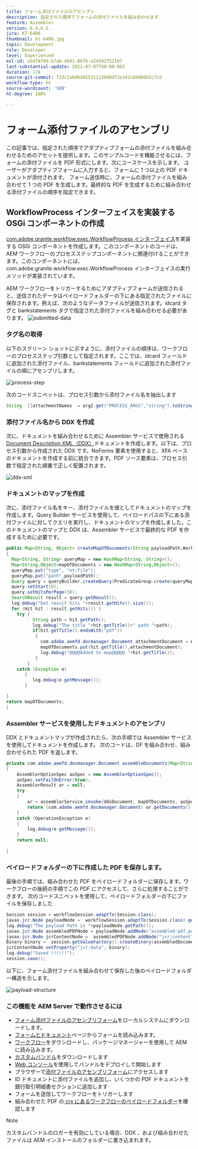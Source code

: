```yaml
---
title: フォーム添付ファイルのアセンブリ
description: 指定された順序でフォームの添付ファイルを組み合わせます
feature: Assembler
version: 6.4,6.5
jira: KT-6406
thumbnail: kt-6406.jpg
topic: Development
role: Developer
level: Experienced
exl-id: a5df8780-b7ab-4b91-86f6-a24392752107
last-substantial-update: 2021-07-07T00:00:00Z
duration: 174
source-git-commit: f23c2ab86d42531113690df2e342c65060b5c7cd
workflow-type: ht
source-wordcount: '589'
ht-degree: 100%

---
```


# フォーム添付ファイルのアセンブリ

この記事では、指定された順序でアダプティブフォームの添付ファイルを組み合わせるためのアセットを提供します。このサンプルコードを機能させるには、フォームの添付ファイルを PDF 形式にします。次にユースケースを示します。
ユーザーがアダプティブフォームに入力すると、フォームに 1 つ以上の PDF ドキュメントが添付されます。
フォーム送信時に、フォームの添付ファイルを組み合わせて 1 つの PDF を生成します。最終的な PDF を生成するために組み合わせる添付ファイルの順序を指定できます。

## WorkflowProcess インターフェイスを実装する OSGi コンポーネントの作成

[com.adobe.granite.workflow.exec.WorkflowProcess インターフェイス](https://helpx.adobe.com/experience-manager/6-5/sites/developing/using/reference-materials/javadoc/com/adobe/granite/workflow/exec/WorkflowProcess.html?lang=ja)を実装する OSGi コンポーネントを作成します。このコンポーネントのコードは、AEM ワークフローのプロセスステップコンポーネントに関連付けることができます。このコンポーネントには、com.adobe.granite.workflow.exec.WorkflowProcess インターフェイスの実行メソッドが実装されています。

AEM ワークフローをトリガーするためにアダプティブフォームが送信されると、送信されたデータはペイロードフォルダーの下にある指定されたファイルに保存されます。例えば、次のようなデータファイルが送信されます。idcard タグと bankstatements タグで指定された添付ファイルを組み合わせる必要があります。
![submitted-data](assets/submitted-data.JPG)

### タグ名の取得

以下のスクリーン ショットに示すように、添付ファイルの順序は、ワークフローのプロセスステップ引数として指定されます。ここでは、idcard フィールドに追加された添付ファイル、bankstatements フィールドに追加された添付ファイルの順にアセンブリします。

![process-step](assets/process-step.JPG)

次のコードスニペットは、プロセス引数から添付ファイル名を抽出します

```java
String  []attachmentNames  = arg2.get("PROCESS_ARGS","string").toString().split(",");
```

### 添付ファイル名から DDX を作成

次に、ドキュメントを組み合わせるために Assembler サービスで使用される [Document Description XML（DDX）](https://helpx.adobe.com/pdf/aem-forms/6-2/ddxRef.pdf)ドキュメントを作成します。以下は、プロセス引数から作成された DDX です。NoForms 要素を使用すると、XFA ベースのドキュメントを作成する前に統合できます。PDF ソース要素は、プロセス引数で指定された順番で正しく配置されます。

![ddx-xml](assets/ddx.PNG)

### ドキュメントのマップを作成

次に、添付ファイル名をキー、添付ファイルを値としてドキュメントのマップを作成します。Query Builder サービスを使用して、ペイロードパスの下にある添付ファイルに対してクエリを実行し、ドキュメントのマップを作成しました。このドキュメントのマップと DDX は、Assembler サービスで最終的な PDF を作成するために必要です。

```java
public Map<String, Object> createMapOfDocuments(String payloadPath,WorkflowSession workflowSession )
{
  Map<String, String> queryMap = new HashMap<String, String>();
  Map<String,Object>mapOfDocuments = new HashMap<String,Object>();
  queryMap.put("type", "nt:file");
  queryMap.put("path",payloadPath);
  Query query = queryBuilder.createQuery(PredicateGroup.create(queryMap),workflowSession.adaptTo(Session.class));
  query.setStart(0);
  query.setHitsPerPage(30);
  SearchResult result = query.getResult();
  log.debug("Get result hits "+result.getHits().size());
  for (Hit hit : result.getHits()) {
    try {
          String path = hit.getPath();
          log.debug("The title "+hit.getTitle()+" path "+path);
          if(hit.getTitle().endsWith("pdf"))
           {
             com.adobe.aemfd.docmanager.Document attachmentDocument = new com.adobe.aemfd.docmanager.Document(path);
             mapOfDocuments.put(hit.getTitle(),attachmentDocument);
             log.debug("@@@@Added to map@@@@@ "+hit.getTitle());
           }
        }
    catch (Exception e)
       {
          log.debug(e.getMessage());
       }

}
return mapOfDocuments;
}
```

### Assembler サービスを使用したドキュメントのアセンブリ

DDX とドキュメントマップが作成されたら、次の手順では Assembler サービスを使用してドキュメントを作成します。
次のコードは、DF を組み合わせ、組み合わせられた PDF を返します。

```java
private com.adobe.aemfd.docmanager.Document assembleDocuments(Map<String, Object> mapOfDocuments, com.adobe.aemfd.docmanager.Document ddxDocument)
{
    AssemblerOptionSpec aoSpec = new AssemblerOptionSpec();
    aoSpec.setFailOnError(true);
    AssemblerResult ar = null;
    try
    {
        ar = assemblerService.invoke(ddxDocument, mapOfDocuments, aoSpec);
        return (com.adobe.aemfd.docmanager.Document) ar.getDocuments().get("GeneratedDocument.pdf");
    }
    catch (OperationException e)
    {
        log.debug(e.getMessage());
    }
    return null;
    
}
```

### ペイロードフォルダーの下に作成した PDF を保存します。

最後の手順では、組み合わせた PDF をペイロードフォルダーに保存します。ワークフローの後続の手順でこの PDF にアクセスして、さらに処理することができます。
次のコードスニペットを使用して、ペイロードフォルダーの下にファイルを保存しました

```java
Session session = workflowSession.adaptTo(Session.class);
javax.jcr.Node payloadNode =  workflowSession.adaptTo(Session.class).getNode(workItem.getWorkflowData().getPayload().toString());
log.debug("The payload Path is "+payloadNode.getPath());
javax.jcr.Node assembledPDFNode = payloadNode.addNode("assembled-pdf.pdf", "nt:file"); 
javax.jcr.Node jcrContentNode =  assembledPDFNode.addNode("jcr:content", "nt:resource");
Binary binary =  session.getValueFactory().createBinary(assembledDocument.getInputStream());
jcrContentNode.setProperty("jcr:data", binary);
log.debug("Saved !!!!!!"); 
session.save();
```

以下に、フォーム添付ファイルを組み合わせて保存した後のペイロードフォルダー構造を示します。

![payload-structure](assets/payload-structure.JPG)

### この機能を AEM Server で動作させるには

* [フォーム添付ファイルのアセンブリフォーム](assets/assemble-form-attachments-af.zip)をローカルシステムにダウンロードします。
* [フォームとドキュメント](http://localhost:4502/aem/forms.html/content/dam/formsanddocuments)ページからフォームを読み込みます。
* [ワークフロー](assets/assemble-form-attachments.zip)をダウンロードし、パッケージマネージャーを使用して AEM に読み込みます。
* [カスタムバンドル](assets/assembletaskattachments.assembletaskattachments.core-1.0-SNAPSHOT.jar)をダウンロードします
* [Web コンソール](http://localhost:4502/system/console/bundles)を使用してバンドルをデプロイして開始します
* ブラウザーで[添付ファイルのアセンブリフォーム](http://localhost:4502/content/dam/formsanddocuments/assembleattachments/jcr:content?wcmmode=disabled)にアクセスします
* ID ドキュメントに添付ファイルを追加し、いくつかの PDF ドキュメントを銀行取引明細書セクションに追加します
* フォームを送信してワークフローをトリガーします
* 組み合わせた PDF の[ crx にあるワークフローのペイロードフォルダー](http://localhost:4502/crx/de/index.jsp#/var/fd/dashboard/payload)を確認します

>[!NOTE]
> カスタムバンドルのロガーを有効にしている場合、DDX 、および組み合わせたファイルは AEM インストールのフォルダーに書き込まれます。
